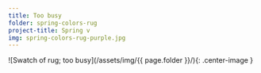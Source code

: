 ```yaml
---
title: Too busy
folder: spring-colors-rug
project-title: Spring v
img: spring-colors-rug-purple.jpg
---
```

![Swatch of rug; too busy](/assets/img/{{ page.folder }}/){: .center-image }
